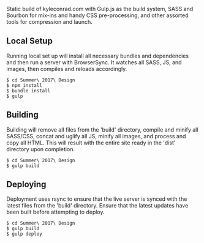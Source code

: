 Static build of kyleconrad.com with Gulp.js as the build system, SASS and Bourbon for mix-ins and handy CSS pre-processing, and other assorted tools for compression and launch.

## Local Setup
Running local set up will install all necessary bundles and dependencies and then run a server with BrowserSync. It watches all SASS, JS, and images, then compiles and reloads accordingly.
    
    $ cd Summer\ 2017\ Design
    $ npm install
    $ bundle install
    $ gulp

## Building
Building will remove all files from the 'build' directory, compile and minify all SASS/CSS, concat and uglify all JS, minify all images, and process and copy all HTML. This will result with the entire site ready in the 'dist' directory upon completion.

    $ cd Summer\ 2017\ Design
    $ gulp build

## Deploying
Deployment uses rsync to ensure that the live server is synced with the latest files from the 'build' directory. Ensure that the latest updates have been built before attempting to deploy.

    $ cd Summer\ 2017\ Design
    $ gulp build
    $ gulp deploy